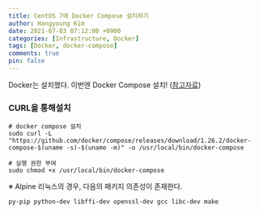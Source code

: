```yaml
---
title: CentOS 7에 Docker Compose 설치하기
author: Hangyoung Kim
date: 2021-07-03 07:12:00 +0900
categories: [Infrastructure, Docker]
tags: [Docker, docker-compose]
comments: true
pin: false
---
```


Docker는 설치했다. 이번엔 Docker Compose 설치! ([참고자료](https://docs.docker.com/compose/install/))

### CURL을 통해설치

```shell
# docker compose 설치
sudo curl -L "https://github.com/docker/compose/releases/download/1.26.2/docker-compose-$(uname -s)-$(uname -m)" -o /usr/local/bin/docker-compose

# 실행 권한 부여
sudo chmod +x /usr/local/bin/docker-compose
```

※ Alpine 리눅스의 경우, 다음의 패키지 의존성이 존재한다.

```shell
py-pip python-dev libffi-dev openssl-dev gcc libc-dev make
```